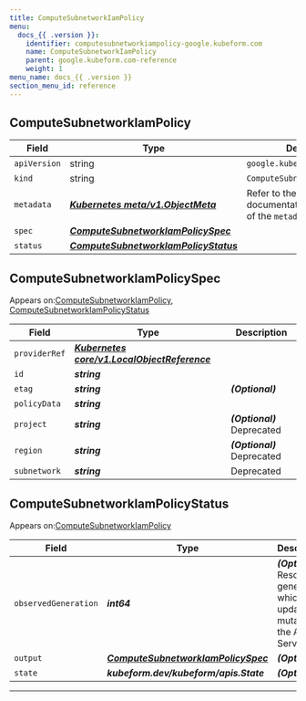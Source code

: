 ```yaml
---
title: ComputeSubnetworkIamPolicy
menu:
  docs_{{ .version }}:
    identifier: computesubnetworkiampolicy-google.kubeform.com
    name: ComputeSubnetworkIamPolicy
    parent: google.kubeform.com-reference
    weight: 1
menu_name: docs_{{ .version }}
section_menu_id: reference
---
```


## ComputeSubnetworkIamPolicy
| Field | Type | Description |
| ------ | ----- | ----------- |
| `apiVersion` | string | `google.kubeform.com/v1alpha1` |
|    `kind` | string | `ComputeSubnetworkIamPolicy` |
| `metadata` | ***[Kubernetes meta/v1.ObjectMeta](https://kubernetes.io/docs/reference/generated/kubernetes-api/v1.13/#objectmeta-v1-meta)***|Refer to the Kubernetes API documentation for the fields of the `metadata` field.|
| `spec` | ***[ComputeSubnetworkIamPolicySpec](#computesubnetworkiampolicyspec)***||
| `status` | ***[ComputeSubnetworkIamPolicyStatus](#computesubnetworkiampolicystatus)***||
## ComputeSubnetworkIamPolicySpec

Appears on:[ComputeSubnetworkIamPolicy](#computesubnetworkiampolicy), [ComputeSubnetworkIamPolicyStatus](#computesubnetworkiampolicystatus)

| Field | Type | Description |
| ------ | ----- | ----------- |
| `providerRef` | ***[Kubernetes core/v1.LocalObjectReference](https://kubernetes.io/docs/reference/generated/kubernetes-api/v1.13/#localobjectreference-v1-core)***||
| `id` | ***string***||
| `etag` | ***string***| ***(Optional)*** |
| `policyData` | ***string***||
| `project` | ***string***| ***(Optional)*** Deprecated|
| `region` | ***string***| ***(Optional)*** Deprecated|
| `subnetwork` | ***string***|Deprecated|
## ComputeSubnetworkIamPolicyStatus

Appears on:[ComputeSubnetworkIamPolicy](#computesubnetworkiampolicy)

| Field | Type | Description |
| ------ | ----- | ----------- |
| `observedGeneration` | ***int64***| ***(Optional)*** Resource generation, which is updated on mutation by the API Server.|
| `output` | ***[ComputeSubnetworkIamPolicySpec](#computesubnetworkiampolicyspec)***| ***(Optional)*** |
| `state` | ***kubeform.dev/kubeform/apis.State***| ***(Optional)*** |
---
